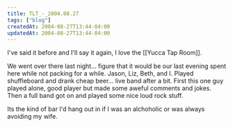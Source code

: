 ```yaml
---
title: TLT_-_2004.08.27
tags: ["blog"]
createdAt: 2004-08-27T13:44-04:00
updatedAt: 2004-08-27T13:44-04:00
---
```


I've said it before and I'll say it again, I love the [[Yucca Tap Room]].

We went over there last night... figure that it would be our last evening spent here while not packing for a while. Jason, Liz, Beth, and I. Played shuffleboard and drank cheap beer... live band after a bit. First this one guy played alone, good player but made some aweful comments and jokes. Then a full band got on and played some nice loud rock stuff.

Its the kind of bar I'd hang out in if I was an alchoholic or was always avoiding my wife.

